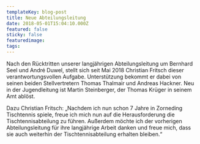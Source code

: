 ```yaml
---
templateKey: blog-post
title: Neue Abteilungsleitung
date: 2018-05-01T15:04:10.000Z
featured: false
sticky: false
featuredimage:
tags:
---
```

Nach den Rücktritten unserer langjährigen Abteilungsleitung um Bernhard Seel und André Duwel, stellt sich seit Mai 2018 Christian Fritsch dieser verantwortungsvollen Aufgabe. Unterstützung bekommt er dabei von seinen beiden Stellvertretern Thomas Thalmair und Andreas Hackner. Neu in der Jugendleitung ist Martin Steinberger, der Thomas Krüger in seinem Amt ablöst.

Dazu Christian Fritsch: „Nachdem ich nun schon 7 Jahre in Zorneding  Tischtennis spiele, freue ich mich nun auf die Herausforderung die Tischtennisabteilung zu führen. Außerdem möchte ich der vorherigen Abteilungsleitung für ihre langjährige Arbeit danken und freue mich, dass sie auch weiterhin der Tischtennisabteilung erhalten bleiben.“
